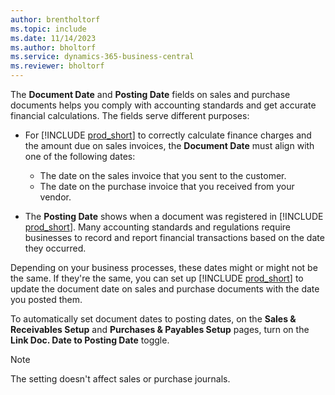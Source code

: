 ```yaml
---
author: brentholtorf
ms.topic: include
ms.date: 11/14/2023
ms.author: bholtorf
ms.service: dynamics-365-business-central
ms.reviewer: bholtorf
---
```


The **Document Date** and **Posting Date** fields on sales and purchase documents helps you comply with accounting standards and get accurate financial calculations. The fields serve different purposes:

- For [!INCLUDE [prod_short](prod_short.md)] to correctly calculate finance charges and the amount due on sales invoices, the **Document Date** must align with one of the following dates:

   - The date on the sales invoice that you sent to the customer. 
   - The date on the purchase invoice that you received from your vendor.
- The **Posting Date** shows when a document was registered in [!INCLUDE [prod_short](prod_short.md)]. Many accounting standards and regulations require businesses to record and report financial transactions based on the date they occurred.

Depending on your business processes, these dates might or might not be the same. If they're the same, you can set up [!INCLUDE [prod_short](prod_short.md)] to update the document date on sales and purchase documents with the date you posted them.  
  
To automatically set document dates to posting dates, on the **Sales & Receivables Setup** and **Purchases & Payables Setup** pages, turn on the **Link Doc. Date to Posting Date** toggle.

> [!NOTE]
> The setting doesn't affect sales or purchase journals.